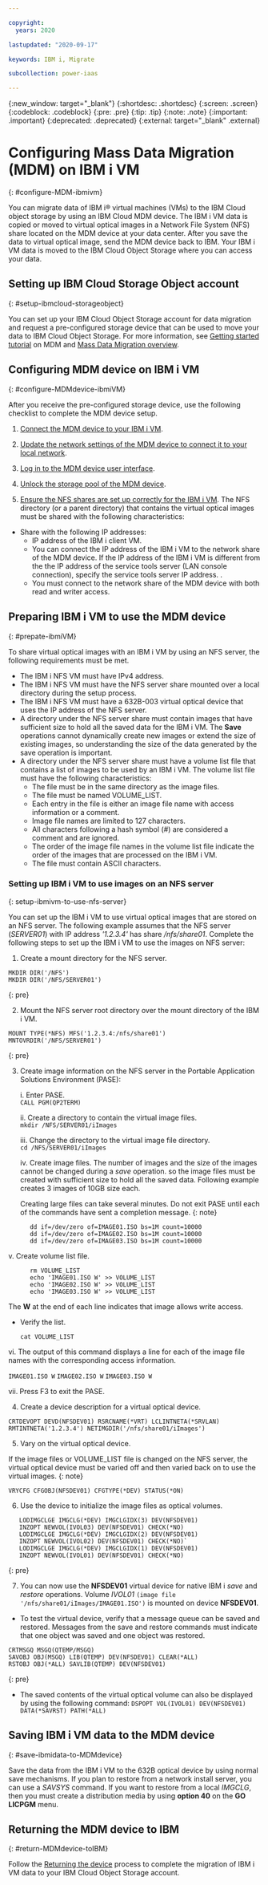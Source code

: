 ```yaml
---

copyright:
  years: 2020

lastupdated: "2020-09-17"

keywords: IBM i, Migrate

subcollection: power-iaas

---
```


{:new_window: target="_blank"}
{:shortdesc: .shortdesc}
{:screen: .screen}
{:codeblock: .codeblock}
{:pre: .pre}
{:tip: .tip}
{:note: .note}
{:important: .important}
{:deprecated: .deprecated}
{:external: target="_blank" .external}

# Configuring Mass Data Migration (MDM) on IBM i VM
{: #configure-MDM-ibmivm}

You can migrate data of IBM i&reg; virtual machines (VMs) to the IBM Cloud object storage by using an IBM Cloud MDM device. The IBM i VM data is copied or moved to virtual optical images in a Network File System (NFS) share located on the MDM device at your data center. After you save the data to virtual optical image, send the MDM device back to IBM. Your IBM i VM data is moved to the IBM Cloud Object Storage where you can access your data.

## Setting up IBM Cloud Storage Object account
{: #setup-ibmcloud-storageobject}

You can set up your IBM Cloud Object Storage account for data migration and request a pre-configured storage device that can be used to move your data to IBM Cloud Object Storage. For more information, see [Getting started tutorial](/docs/mass-data-migration?topic=mass-data-migration-getting-started-tutorial) on MDM and [Mass Data Migration overview](/docs/mass-data-migration?topic=mass-data-migration-overview).

## Configuring MDM device on IBM i VM
{: #configure-MDMdevice-ibmiVM}

After you receive the pre-configured storage device, use the following checklist to complete the MDM device setup.

1. [Connect the MDM device to your IBM i VM](/docs/mass-data-migration?topic=mass-data-migration-connect-device).

2. [Update the network settings of the MDM device to connect it to your local network](/docs/mass-data-migration?topic=mass-data-migration-ip-settings).

3. [Log in to the MDM device user interface](/docs/mass-data-migration?topic=mass-data-migration-access-ui).

4. [Unlock the storage pool of the MDM device](/docs/mass-data-migration?topic=mass-data-migration-unlock-storage-pool).

5. [Ensure the NFS shares are set up correctly for the IBM i VM](/docs/mass-data-migration?topic=mass-data-migration-connect-nfs-share). The NFS directory (or a parent directory) that contains the virtual optical images must be shared with the following characteristics:

* Share with the following IP addresses:
  * IP address of the IBM i client VM.
  * You can connect the IP address of the IBM i VM to the network share of the MDM device. If the IP address of the IBM i VM is different from the the IP address of the service tools server (LAN console connection), specify the service tools server IP address. <!--IP address of the IBM i client service tools server or the LAN console connection if it is different from the system IP address. For more information, see [Configuring the service tools server for DST](https://www.ibm.com/support/knowledgecenter/ssw_ibm_i_74/rzamh/rzamhsrvtoolsrvr4dst.html)-->.
  * You must connect to the network share of the MDM device with both read and writer access.


## Preparing IBM i VM to use the MDM device
{: #prepate-ibmiVM}

To share virtual optical images with an IBM i VM by using an NFS server, the following requirements must be met.

* The IBM i NFS VM must have IPv4 address.
* The IBM i NFS VM must have the NFS server share mounted over a local directory during the setup process.
* The IBM i NFS VM must have a 632B-003 virtual optical device that uses the IP address of the NFS server.
* A directory under the NFS server share must contain images that have sufficient size to hold all the saved data for the IBM i VM. The **Save** operations cannot dynamically create new images or extend the size of existing images, so understanding the size of the data generated by the save operation is important.
* A directory under the NFS server share must have a volume list file that contains a list of images to be used by an IBM i VM. The volume list file must have the following characteristics:
  * The file must be in the same directory as the image files.
  * The file must be named VOLUME_LIST.
  * Each entry in the file is either an image file name with access information or a comment.
  * Image file names are limited to 127 characters.
  * All characters following a hash symbol (#) are considered a comment and are ignored.
  * The order of the image file names in the volume list file indicate the order of the images that are processed on the IBM i VM.
  * The file must contain ASCII characters.

### Setting up IBM i VM to use images on an NFS server
{: setup-ibmivm-to-use-nfs-server}

You can set up the IBM i VM to use virtual optical images that are stored on an NFS server. The following example assumes that the NFS server (*SERVER01*) with IP address *'1.2.3.4'* has share */nfs/share01*. Complete the following steps to set up the IBM i VM to use the images on NFS server:

1. Create a mount directory for the NFS server.

```
MKDIR DIR('/NFS')
MKDIR DIR('/NFS/SERVER01')
```
{: pre}

2. Mount the NFS server root directory over the mount directory of the IBM i VM.

```
MOUNT TYPE(*NFS) MFS('1.2.3.4:/nfs/share01') MNTOVRDIR('/NFS/SERVER01')
```
{: pre}

3. Create image information on the NFS server in the Portable Application Solutions Environment (PASE):<br>

   i. Enter PASE.<br>
      `CALL PGM(QP2TERM)`

   ii. Create a directory to contain the virtual image files.<br>
       `mkdir /NFS/SERVER01/iImages`

   iii. Change the directory to the virtual image file directory.<br>
        `cd /NFS/SERVER01/iImages`

   iv. Create image files. The number of images and the size of the images cannot be changed during a *save* operation. so the image files must be created with sufficient size to hold all the saved data. Following example creates 3 images of 10GB size each.

   Creating large files can take several minutes. Do not exit PASE until each of the commands have sent a completion message.
   {: note}

```
      dd if=/dev/zero of=IMAGE01.ISO bs=1M count=10000
      dd if=/dev/zero of=IMAGE02.ISO bs=1M count=10000
      dd if=/dev/zero of=IMAGE03.ISO bs=1M count=10000
```

   v. Create volume list file.<br>

```
      rm VOLUME_LIST
      echo 'IMAGE01.ISO W' >> VOLUME_LIST
      echo 'IMAGE02.ISO W' >> VOLUME_LIST
      echo 'IMAGE03.ISO W' >> VOLUME_LIST
```

   The **W** at the end of each line indicates that image allows write access.

   * Verify the list.<br>

      `cat VOLUME_LIST`

   vi. The output of this command displays a line for each of the image file names with the corresponding access information.

   `IMAGE01.ISO W`
   `IMAGE02.ISO W`
   `IMAGE03.ISO W`

   vii. Press F3 to exit the PASE.

4. Create a device description for a virtual optical device.

`CRTDEVOPT DEVD(NFSDEV01) RSRCNAME(*VRT) LCLINTNETA(*SRVLAN)`
`RMTINTNETA('1.2.3.4') NETIMGDIR('/nfs/share01/iImages')`

5. Vary on the virtual optical device.

If the image files or VOLUME_LIST file is changed on the NFS server, the virtual optical device must be varied off and then varied back on to use the virtual images.
{: note}

`VRYCFG CFGOBJ(NFSDEV01) CFGTYPE(*DEV) STATUS(*ON)`

6. Use the device to initialize the image files as optical volumes.

```
   LODIMGCLGE IMGCLG(*DEV) IMGCLGIDX(3) DEV(NFSDEV01)
   INZOPT NEWVOL(IVOL03) DEV(NFSDEV01) CHECK(*NO)
   LODIMGCLGE IMGCLG(*DEV) IMGCLGIDX(2) DEV(NFSDEV01)
   INZOPT NEWVOL(IVOL02) DEV(NFSDEV01) CHECK(*NO)`
   LODIMGCLGE IMGCLG(*DEV) IMGCLGIDX(1) DEV(NFSDEV01) 
   INZOPT NEWVOL(IVOL01) DEV(NFSDEV01) CHECK(*NO)
```
{: pre}

7. You can now use the **NFSDEV01** virtual device for native IBM i *save* and *restore* operations. Volume *IVOL01* `(image file '/nfs/share01/iImages/IMAGE01.ISO')` is mounted on device **NFSDEV01**.

* To test the virtual device, verify that a message queue can be saved and restored. Messages from the save and restore commands must indicate that one object was saved and one object was restored.

```
CRTMSGQ MSGQ(QTEMP/MSGQ)
SAVOBJ OBJ(MSGQ) LIB(QTEMP) DEV(NFSDEV01) CLEAR(*ALL)
RSTOBJ OBJ(*ALL) SAVLIB(QTEMP) DEV(NFSDEV01)
```
{: pre}

   * The saved contents of the virtual optical volume can also be displayed by using the following command:
   `DSPOPT VOL(IVOL01) DEV(NFSDEV01) DATA(*SAVRST) PATH(*ALL)`

## Saving IBM i VM data to the MDM device
{: #save-ibmidata-to-MDMdevice}

Save the data from the IBM i VM to the 632B optical device by using normal save mechanisms. If you plan to restore from a network install server, you can use a *SAVSYS* command. If you want to restore from a local *IMGCLG*, then you must create a distribution media by using **option 40** on the **GO LICPGM** menu.

## Returning the MDM device to IBM
{: #return-MDMdevice-toIBM}

Follow the [Returning the device](/docs/mass-data-migration?topic=mass-data-migration-return-device) process to complete the migration of IBM i VM data to your IBM Cloud Object Storage account.




